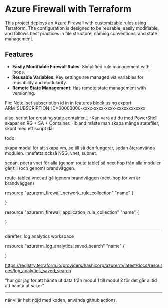 # Azure Firewall with Terraform

This project deploys an Azure Firewall with customizable rules using Terraform. The configuration is designed to be reusable, easily modifiable, and follows best practices in file structure, naming conventions, and state management. 

## Features

- **Easily Modifiable Firewall Rules**: Simplified rule management with loops.
- **Reusable Variables**: Key settings are managed via variables for reusability and modularity.
- **Remote State Management**: Has remote state management with versioning.



Fix: 
Note: set subscription id in in features block using export ARM_SUBSCRIPTION_ID=00000000-xxxx-xxxx-xxxx-xxxxxxxxxxxx

also, script for creating state container...
-Kan vara att du med PowerShell skapar en RG + SA + Container. 
-Ibland måste man skapa många statefiler, skönt med ett script då!




todo

skapa modul för att skapa vm, se till så den fungerar, sedan återanvända modulen. innefatta också NSG, vnet, subnet.




sedan, peera vnet för alla (genom route table) så next hop från alla moduler går till (och genom) brandväggen.


route-tablea vnet att gå igenom brandväggen (next-hop för vm är brandväggen)


resource "azurerm_firewall_network_rule_collection" "name" {

}

resource "azurerm_firewall_application_rule_collection" "name" {

}


----


därefter:
log analytics workspace

resource "azurerm_log_analytics_saved_search" "name" {
  
}

https://registry.terraform.io/providers/hashicorp/azurerm/latest/docs/resources/log_analytics_saved_search 


"hur gör jag för att hämta ut data från modul 1 till modul 2 för det går alltid att hämta ut saker"

------

när vi är helt nöjd med koden, använda github actions.